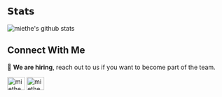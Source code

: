 

## 𝗦𝘁𝗮𝘁𝘀

![miethe's github stats](https://github-readme-stats.vercel.app/api?username=miethe&show_icons=true&theme=dracula)

## Connect With Me

:money_mouth_face: **We are hiring**, reach out to us if you want to become part of the team.

<p align="left">
<a href="https://twitter.com/miethe" target="blank"><img align="center" src="https://raw.githubusercontent.com/rahuldkjain/github-profile-readme-generator/master/src/images/icons/Social/twitter.svg" alt="miethe" height="30" width="40" /></a>
<a href="https://www.linkedin.com/in/miethe/" target="blank"><img align="center" src="https://raw.githubusercontent.com/rahuldkjain/github-profile-readme-generator/master/src/images/icons/Social/linked-in-alt.svg" alt="miethe" height="30" width="40" /></a>
</p>
